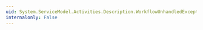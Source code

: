```yaml
---
uid: System.ServiceModel.Activities.Description.WorkflowUnhandledExceptionBehavior.Action
internalonly: False
---
```


